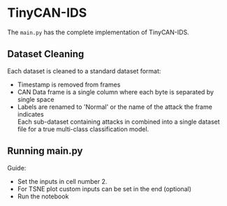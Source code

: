 # TinyCAN-IDS

The `main.py` has the complete implementation of TinyCAN-IDS.

## Dataset Cleaning
Each dataset is cleaned to a standard dataset format:
- Timestamp is removed from frames
- CAN Data frame is a single column where each byte is separated by single space
- Labels are renamed to 'Normal' or the name of the attack the frame indicates  
Each sub-dataset containing attacks in combined into a single dataset file for a true multi-class classification model.
## Running main.py
Guide:
- Set the inputs in cell number 2.
- For TSNE plot custom inputs can be set in the end (optional)
- Run the notebook
